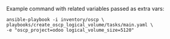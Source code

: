 Example command with related variables passed as extra vars:

```
ansible-playbook -i inventory/oscp \ 
playbooks/create_oscp_logical_volume/tasks/main.yaml \
-e "oscp_project=odoo logical_volume_size=5120"
```
